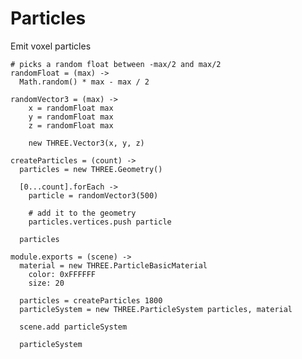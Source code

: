 Particles
=========

Emit voxel particles

    # picks a random float between -max/2 and max/2
    randomFloat = (max) ->
      Math.random() * max - max / 2

    randomVector3 = (max) ->
        x = randomFloat max
        y = randomFloat max
        z = randomFloat max

        new THREE.Vector3(x, y, z)

    createParticles = (count) ->
      particles = new THREE.Geometry()

      [0...count].forEach ->
        particle = randomVector3(500)

        # add it to the geometry
        particles.vertices.push particle

      particles

    module.exports = (scene) ->
      material = new THREE.ParticleBasicMaterial
        color: 0xFFFFFF
        size: 20

      particles = createParticles 1800
      particleSystem = new THREE.ParticleSystem particles, material

      scene.add particleSystem

      particleSystem
